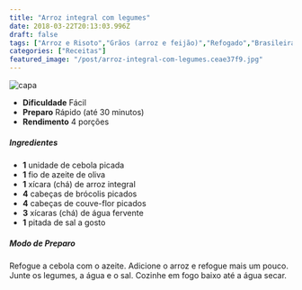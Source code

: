 ```yaml
---
title: "Arroz integral com legumes"
date: 2018-03-22T20:13:03.996Z
draft: false
tags: ["Arroz e Risoto","Grãos (arroz e feijão)","Refogado","Brasileira","Dia a Dia","Leve e Saudável","Aliados da Dieta","Alimentação saudável","Arroz","Receitas","Receitas rápidas","Receitas simples e fáceis","Vegetais e legumes"]
categories: ["Receitas"]
featured_image: "/post/arroz-integral-com-legumes.ceae37f9.jpg"
---
```


![capa](/post/arroz-integral-com-legumes.ceae37f9.jpg)

*   **Dificuldade** Fácil
*   **Preparo** Rápido (até 30 minutos)
*   **Rendimento** 4 porções

##### Ingredientes

*   **1** unidade de cebola picada
*   **1** fio de azeite de oliva
*   **1** xícara (chá) de arroz integral
*   **4** cabeças de brócolis picados
*   **4** cabeças de couve-flor picados
*   **3** xícaras (chá) de água fervente
*   **1** pitada de sal a gosto

##### Modo de Preparo

Refogue a cebola com o azeite. Adicione o arroz e refogue mais um pouco. Junte os legumes, a água e o sal. Cozinhe em fogo baixo até a água secar.
